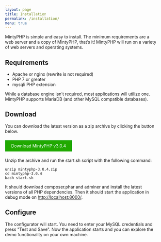 ```yaml
---
layout: page
title: Installation
permalink: /installation/
menu: true
---
```


MintyPHP is simple and easy to install. 
The minimum requirements are a web server and a copy of MintyPHP, that’s it! 
MintyPHP will run on a variety of web servers and operating systems.

## Requirements

- Apache or nginx (rewrite is not required)
- PHP 7 or greater
- mysqli PHP extension

While a database engine isn’t required, most applications will utilize one. 
MintyPHP supports MariaDB (and other MySQL compatible databases).

## Download

You can download the latest version as a zip archive by clicking the button below.

<br>
<a href='http://github.com/mintyphp/mintyphp/archive/v3.0.4.zip' style="text-decoration: none; color: white; background-color: #21a900; padding: 10px 20px;">Download MintyPHP v3.0.4</a>
<br>
<br>

Unzip the archive and run the start.sh script with the following command:

```
unzip mintyphp-3.0.4.zip
cd mintyphp-3.0.4
bash start.sh
```

It should download composer.phar and adminer and install the latest versions of all PHP dependencies. 
Then it should start the application in debug mode on [http://localhost:8000/](http://localhost:8000/).

## Configure

The configurator will start. You need to enter your MySQL credentials and press "Test and Save".
Now the application starts and you can explore the demo functionality on your own machine.
